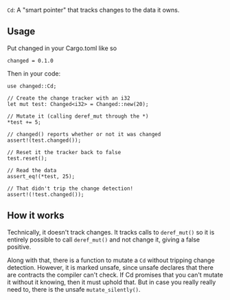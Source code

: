 `Cd`: A "smart pointer" that tracks changes to the data it owns.

## Usage
Put changed in your Cargo.toml like so
```
changed = 0.1.0
```
Then in your code:
```
use changed::Cd;

// Create the change tracker with an i32
let mut test: Changed<i32> = Changed::new(20);

// Mutate it (calling deref_mut through the *)
*test += 5;

// changed() reports whether or not it was changed
assert!(test.changed());

// Reset it the tracker back to false
test.reset();

// Read the data
assert_eq!(*test, 25);

// That didn't trip the change detection!
assert!(!test.changed());
```

## How it works
Technically, it doesn't track changes. It tracks calls to `deref_mut()`
so it is entirely possible to call `deref_mut()` and not change it, giving a false positive.

Along with that, there is a function to mutate a `Cd` without tripping change detection. 
However, it is marked unsafe, since unsafe declares that there are contracts the compiler can't check.
If Cd promises that you can't mutate it without it knowing, then it must uphold that.
But in case you really really need to, there is the unsafe `mutate_silently()`.
